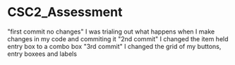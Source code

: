 # CSC2_Assessment
"first commit no changes" I was trialing out what happens when I make changes in my code and commiting it
"2nd commit" I changed the item held entry box to a combo box
"3rd commit" I changed the grid of my buttons, entry boxees and labels

